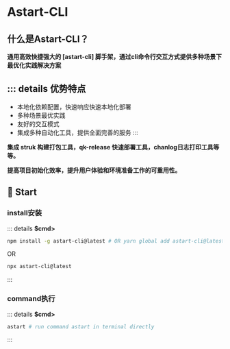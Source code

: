 # Astart-CLI

## 什么是Astart-CLI？

**通用高效快捷强大的 [astart-cli] 脚手架，通过cli命令行交互方式提供多种场景下最优化实践解决方案**

::: details **优势特点**
---
- 本地化依赖配置，快速响应快速本地化部署
- 多种场景最优实践
- 友好的交互模式
- 集成多种自动化工具，提供全面完善的服务
:::

**集成 struk 构建打包工具，qk-release 快速部署工具，chanlog日志打印工具等等。**

**提高项目初始化效率，提升用户体验和环境准备工作的可重用性。**


## 🚀 Start

### install安装

::: details **$cmd>**
```bash
npm install -g astart-cli@latest # OR yarn global add astart-cli@latest
```
OR
```bash
npx astart-cli@latest
```
:::

### command执行

::: details **$cmd>**
```bash
astart # run command astart in terminal directly
```
:::